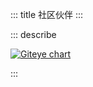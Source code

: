 ::: title 社区伙伴
:::

::: describe 

[![Giteye chart](https://chart.giteye.net/gitee/layui-vue/layui-vue/DBC9Z6HQ.png)](https://giteye.net/chart/DBC9Z6HQ)

:::